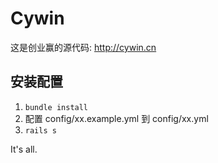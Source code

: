 Cywin
========

这是创业赢的源代码: <http://cywin.cn>

## 安装配置

1. `bundle install`
2. 配置 config/xx.example.yml 到 config/xx.yml
3. `rails s`

It's all.
